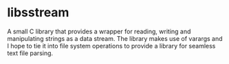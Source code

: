 # libsstream
A small C library that provides a wrapper for reading, writing and manipulating strings as a data stream.  The library makes use of varargs and I hope to tie it into file system operations to provide a library for seamless text file parsing.
